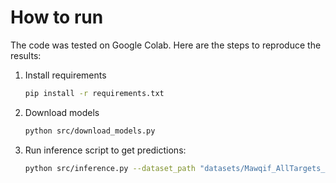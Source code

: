 # How to run

The code was tested on Google Colab. Here are the steps to reproduce the results:

1. Install requirements
    ```bash
    pip install -r requirements.txt
    ```

1. Download models
    ```bash
    python src/download_models.py
    ```
    
2. Run inference script to get predictions:
    ```bash
    python src/inference.py --dataset_path "datasets/Mawqif_AllTargets_Blind Test.csv" --output_path "predictions.csv"
    ```

